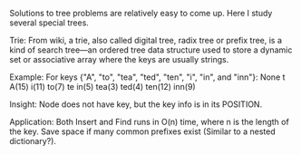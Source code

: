
Solutions to tree problems are relatively easy to come up. Here I study several special trees.

Trie:
From wiki, a trie, also called digital tree, radix tree or prefix tree, is a kind 
of search tree—an ordered tree data structure used to store a dynamic set or 
associative array where the keys are usually strings.

Example: 
For keys {"A", "to", "tea", "ted", "ten", "i", "in", and "inn"}:
            None
    t       A(15)       i(11)
to(7)      te              in(5)
    tea(3) ted(4) ten(12)     inn(9)

Insight:
Node does not have key, but the key info is in its POSITION.

Application:
Both Insert and Find runs in O(n) time, where n is the length of the key. 
Save space if many common prefixes exist (Similar to a nested dictionary?). 